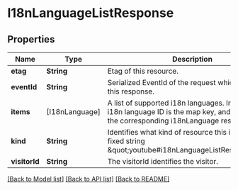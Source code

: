 # I18nLanguageListResponse

## Properties
Name | Type | Description | Notes
------------ | ------------- | ------------- | -------------
**etag** | **String** | Etag of this resource. | [optional] 
**eventId** | **String** | Serialized EventId of the request which produced this response. | [optional] 
**items** | [I18nLanguage] | A list of supported i18n languages. In this map, the i18n language ID is the map key, and its value is the corresponding i18nLanguage resource. | [optional] 
**kind** | **String** | Identifies what kind of resource this is. Value: the fixed string \&quot;youtube#i18nLanguageListResponse\&quot;. | [optional] [default to "youtube#i18nLanguageListResponse"]
**visitorId** | **String** | The visitorId identifies the visitor. | [optional] 

[[Back to Model list]](../README.md#documentation-for-models) [[Back to API list]](../README.md#documentation-for-api-endpoints) [[Back to README]](../README.md)


